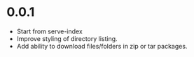 0.0.1
==========

  * Start from serve-index
  * Improve styling of directory listing.
  * Add ability to download files/folders in zip or tar packages.



